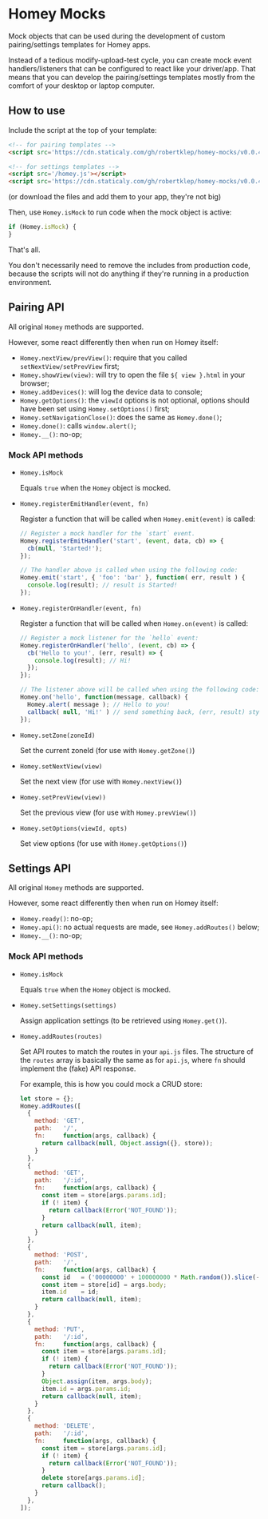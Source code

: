 # Homey Mocks

Mock objects that can be used during the development of custom pairing/settings templates for Homey apps.

Instead of a tedious modify-upload-test cycle, you can create mock event handlers/listeners that can be configured to react like your driver/app. That means that you can develop the pairing/settings templates mostly from the comfort of your desktop or laptop computer.

## How to use

Include the script at the top of your template:

```html
<!-- for pairing templates -->
<script src='https://cdn.staticaly.com/gh/robertklep/homey-mocks/v0.0.4/homey-pairing-mock.js'></script>

<!-- for settings templates -->
<script src='/homey.js'></script>
<script src='https://cdn.staticaly.com/gh/robertklep/homey-mocks/v0.0.4/homey-settings-mock.js'></script>
```

(or download the files and add them to your app, they're not big)

Then, use `Homey.isMock` to run code when the mock object is active:

```javascript
if (Homey.isMock) {
}
```

That's all.

You don't necessarily need to remove the includes from production code, because the scripts will not do anything if they're running in a production environment.

## Pairing API

All original `Homey` methods are supported.

However, some react differently then when run on Homey itself:
* `Homey.nextView/prevView()`: require that you called `setNextView/setPrevView` first;
* `Homey.showView(view)`: will try to open the file `${ view }.html` in your browser;
* `Homey.addDevices()`: will log the device data to console;
* `Homey.getOptions()`: the `viewId` options is not optional, options should have been set using `Homey.setOptions()` first;
* `Homey.setNavigationClose()`: does the same as `Homey.done()`;
* `Homey.done()`: calls `window.alert()`;
* `Homey.__()`: no-op;

### Mock API methods

* `Homey.isMock`

  Equals `true` when the `Homey` object is mocked.

* `Homey.registerEmitHandler(event, fn)`

  Register a function that will be called when `Homey.emit(event)` is called:

  ```javascript
  // Register a mock handler for the `start` event.
  Homey.registerEmitHandler('start', (event, data, cb) => {
    cb(null, 'Started!');
  });

  // The handler above is called when using the following code:
  Homey.emit('start', { 'foo': 'bar' }, function( err, result ) {
    console.log(result); // result is Started!
  });
  ```

* `Homey.registerOnHandler(event, fn)`

  Register a function that will be called when `Homey.on(event)` is called:

  ```javascript
  // Register a mock listener for the `hello` event:
  Homey.registerOnHandler('hello', (event, cb) => {
    cb('Hello to you!', (err, result) => {
      console.log(result); // Hi!
    });
  });

  // The listener above will be called when using the following code:
  Homey.on('hello', function(message, callback) {
    Homey.alert( message ); // Hello to you!
    callback( null, 'Hi!' ) // send something back, (err, result) style
  });
  ```

* `Homey.setZone(zoneId)`

  Set the current zoneId (for use with  `Homey.getZone()`)

* `Homey.setNextView(view)`

  Set the next view (for use with `Homey.nextView()`)

* `Homey.setPrevView(view))`

  Set the previous view (for use with `Homey.prevView()`)

* `Homey.setOptions(viewId, opts)`

  Set view options (for use with `Homey.getOptions()`)

## Settings API

All original `Homey` methods are supported.

However, some react differently then when run on Homey itself:
* `Homey.ready()`: no-op;
* `Homey.api()`: no actual requests are made, see `Homey.addRoutes()` below;
* `Homey.__()`: no-op;

### Mock API methods

* `Homey.isMock`

  Equals `true` when the `Homey` object is mocked.

* `Homey.setSettings(settings)`

  Assign application settings (to be retrieved using `Homey.get()`).

* `Homey.addRoutes(routes)`

  Set API routes to match the routes in your `api.js` files. The structure of the `routes` array is basically the same as for `api.js`, where `fn` should implement the (fake) API response.

  For example, this is how you could mock a CRUD store:

  ```javascript
  let store = {};
  Homey.addRoutes([
    {
      method: 'GET',
      path:   '/',
      fn:     function(args, callback) {
        return callback(null, Object.assign({}, store));
      }
    },
    {
      method: 'GET',
      path:   '/:id',
      fn:     function(args, callback) {
        const item = store[args.params.id];
        if (! item) {
          return callback(Error('NOT_FOUND'));
        }
        return callback(null, item);
      }
    },
    {
      method: 'POST',
      path:   '/',
      fn:     function(args, callback) {
        const id   = ('00000000' + 100000000 * Math.random()).slice(-8);
        const item = store[id] = args.body;
        item.id    = id;
        return callback(null, item);
      }
    },
    {
      method: 'PUT',
      path:   '/:id',
      fn:     function(args, callback) {
        const item = store[args.params.id];
        if (! item) {
          return callback(Error('NOT_FOUND'));
        }
        Object.assign(item, args.body);
        item.id = args.params.id;
        return callback(null, item);
      }
    },
    {
      method: 'DELETE',
      path:   '/:id',
      fn:     function(args, callback) {
        const item = store[args.params.id];
        if (! item) {
          return callback(Error('NOT_FOUND'));
        }
        delete store[args.params.id];
        return callback();
      }
    },
  ]);
  ```
